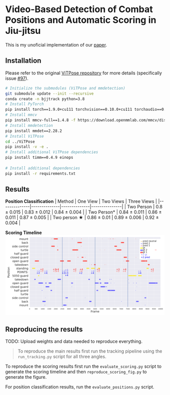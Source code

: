 # Video-Based Detection of Combat Positions and Automatic Scoring in Jiu-jitsu

This is my unoficial implementation of our [paper](https://dl.acm.org/doi/10.1145/3552437.3555707).

## Installation
Please refer to the original [ViTPose repository](https://github.com/ViTAE-Transformer/ViTPose) for more details (specifically issue [#97](https://github.com/ViTAE-Transformer/ViTPose/issues/97)).
```bash
# Initialize the submodules (ViTPose and mmdetection)
git submodule update --init --recursive
conda create -n bjjtrack python=3.8
# Install PyTorch
pip install torch==1.9.0+cu111 torchvision==0.10.0+cu111 torchaudio==0.9.0 -f https://download.pytorch.org/whl/torch_stable.html
# Install mmcv
pip install mmcv-full==1.4.8 -f https://download.openmmlab.com/mmcv/dist/cu111/torch1.9.0/index.html
# Install mmdetection
pip install mmdet==2.28.2
# Install ViTPose
cd ../ViTPose
pip install -v -e .
# Install additional ViTPose dependencies
pip install timm==0.4.9 einops

# Install additional dependencies
pip install -r requirements.txt
```


## Results

**Position Classification**
| Method       | One View     | Two Views    | Three Views   |
|--------------|--------------|--------------|---------------|
| Two Person   | 0.8 ± 0.015  | 0.83 ± 0.012 | 0.84 ± 0.004  |
| Two Person*  | 0.84 ± 0.011 | 0.86 ± 0.011 | 0.87 ± 0.005  |
| Two person ★ | 0.86 ± 0.01  | 0.89 ± 0.006 | 0.92 ± 0.004  |

**Scoring Timeline**
[![Figure 6. Scoring Timeline](figures/scoring.png)](figures/scoring.png)

## Reproducing the results
TODO: Upload weights and data needed to reproduce everything.
> To reproduce the main results first run the tracking pipeline using the `run_tracking.py` script for all three angles. 

To reproduce the scoring results first run the `evaluate_scoring.py` script to generate the scoring timeline and then `reproduce_scoring_fig.py` to generate the figure.

For position classification results, run the `evaluate_positions.py` script.